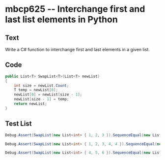 # mbcp625 -- Interchange first and last list elements in Python

## Text

Write a C# function to interchange first and last elements in a given list.

## Code

```csharp
public List<T> SwapList<T>(List<T> newList) 
{ 
    int size = newList.Count; 
    T temp = newList[0]; 
    newList[0] = newList[size - 1]; 
    newList[size - 1] = temp;   
    return newList; 
}
```

## Test List

```csharp
Debug.Assert(SwapList(new List<int> { 1, 2, 3 }).SequenceEqual(new List<int> { 3, 2, 1 }));
```

```csharp
Debug.Assert(SwapList(new List<int> { 1, 2, 3, 4, 4 }).SequenceEqual(new List<int> { 4, 2, 3, 4, 1 }));
```

```csharp
Debug.Assert(SwapList(new List<int> { 4, 5, 6 }).SequenceEqual(new List<int> { 6, 5, 4 }));
```

